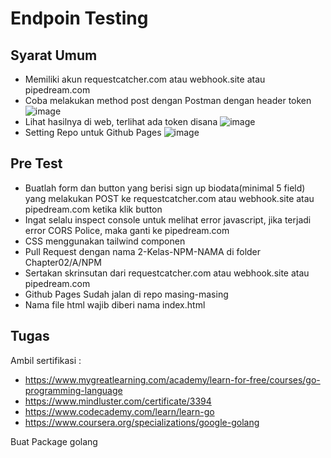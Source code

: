 # Endpoin Testing

## Syarat Umum

* Memiliki akun requestcatcher.com atau webhook.site atau pipedream.com
* Coba melakukan method post dengan Postman dengan header token
  ![image](https://user-images.githubusercontent.com/11188109/220023489-ebb8d666-f099-4384-b2d4-0d165f402ab6.png)
* Lihat hasilnya di web, terlihat ada token disana
  ![image](https://user-images.githubusercontent.com/11188109/220023734-cf442863-7ec4-40eb-abfc-4058f0ca8380.png)
* Setting Repo untuk Github Pages
  ![image](https://user-images.githubusercontent.com/11188109/220018093-6ac9f3ea-af03-47b9-a038-76a2f5a295a2.png)

## Pre Test

* Buatlah form dan button yang berisi sign up biodata(minimal 5 field) yang melakukan POST ke requestcatcher.com atau webhook.site atau pipedream.com ketika klik button
* Ingat selalu inspect console untuk melihat error javascript, jika terjadi error CORS Police, maka ganti ke pipedream.com
* CSS menggunakan tailwind componen
* Pull Request dengan nama 2-Kelas-NPM-NAMA di folder Chapter02/A/NPM
* Sertakan skrinsutan dari requestcatcher.com atau webhook.site atau pipedream.com
* Github Pages Sudah jalan di repo masing-masing
* Nama file html wajib diberi nama index.html


## Tugas

Ambil sertifikasi :
* https://www.mygreatlearning.com/academy/learn-for-free/courses/go-programming-language 
* https://www.mindluster.com/certificate/3394
* https://www.codecademy.com/learn/learn-go
* https://www.coursera.org/specializations/google-golang

Buat Package golang
